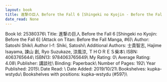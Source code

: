 ```yaml
---
layout: book
title: 進撃の巨人 Before the Fall 6 [Shingeki no Kyojin - Before the Fall 6] (Attack on Titan - Before the Fall Manga,  no. 6)
date_read: None
---
```


Book Id: 25380376\ 
Title: 進撃の巨人 Before the Fall 6 [Shingeki no Kyojin: Before the Fall 6] (Attack on Titan: Before the Fall Manga, #6)\ 
Author: Satoshi Shiki\ 
Author l-f: Shiki, Satoshi\ 
Additional Authors: 士貴智志, Hajime Isayama, 諫山 創, Ryo Suzukaze, 涼風涼, ＴＨＯＲＥＳ柴本\ 
ISBN: 4063765644\ 
ISBN13: 9784063765649\ 
My Rating: 0\ 
Average Rating: 4.08\ 
Publisher: 講談社\ 
Binding: Paperback\ 
Number of Pages: 192\ 
Year Published: 2015\ 
Date Read: \ 
Date Added: 2019/10/21\ 
Bookshelves: kupka-wstydu\ 
Bookshelves with positions: kupka-wstydu (#597)\ 

